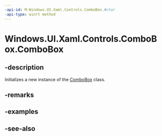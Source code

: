 ```yaml
---
-api-id: M:Windows.UI.Xaml.Controls.ComboBox.#ctor
-api-type: winrt method
---
```


<!-- Method syntax
public ComboBox()
-->

# Windows.UI.Xaml.Controls.ComboBox.ComboBox

## -description
Initializes a new instance of the [ComboBox](combobox.md) class.


## -remarks

## -examples

## -see-also
